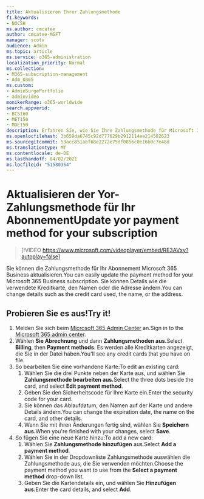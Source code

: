 ```yaml
---
title: Aktualisieren Ihrer Zahlungsmethode
f1.keywords:
- NOCSH
ms.author: cmcatee
author: cmcatee-MSFT
manager: scotv
audience: Admin
ms.topic: article
ms.service: o365-administration
localization_priority: Normal
ms.collection:
- M365-subscription-management
- Adm_O365
ms.custom:
- AdminSurgePortfolio
- adminvideo
monikerRange: o365-worldwide
search.appverid:
- BCS160
- MET150
- MOE150
description: Erfahren Sie, wie Sie Ihre Zahlungsmethode für Microsoft 365 Business aktualisieren.
ms.openlocfilehash: 3b659da6745c92d777629b2912114ee214582623
ms.sourcegitcommit: 53acc851abf68e2272e75df0856c0e16b0c7e48d
ms.translationtype: MT
ms.contentlocale: de-DE
ms.lasthandoff: 04/02/2021
ms.locfileid: "51580354"
---
```

# <a name="update-yor-payment-method-for-your-subscription"></a><span data-ttu-id="06100-103">Aktualisieren der Yor-Zahlungsmethode für Ihr Abonnement</span><span class="sxs-lookup"><span data-stu-id="06100-103">Update yor payment method for your subscription</span></span>

> [!VIDEO https://www.microsoft.com/videoplayer/embed/RE3AVxy?autoplay=false]

<span data-ttu-id="06100-104">Sie können die Zahlungsmethode für Ihr Abonnement Microsoft 365 Business aktualisieren.</span><span class="sxs-lookup"><span data-stu-id="06100-104">You can easily update the payment method for your Microsoft 365 Business subscription.</span></span> <span data-ttu-id="06100-105">Sie können Details wie die verwendete Kreditkarte, den Namen oder die Adresse ändern.</span><span class="sxs-lookup"><span data-stu-id="06100-105">You can change details such as the credit card used, the name, or the address.</span></span>

## <a name="try-it"></a><span data-ttu-id="06100-106">Probieren Sie es aus!</span><span class="sxs-lookup"><span data-stu-id="06100-106">Try it!</span></span>

1. <span data-ttu-id="06100-107">Melden Sie sich beim [Microsoft 365 Admin Center](https://admin.microsoft.com) an.</span><span class="sxs-lookup"><span data-stu-id="06100-107">Sign in to the [Microsoft 365 admin center](https://admin.microsoft.com).</span></span>
1. <span data-ttu-id="06100-108">Wählen **Sie Abrechnung** und dann **Zahlungsmethoden aus.**</span><span class="sxs-lookup"><span data-stu-id="06100-108">Select **Billing**, then **Payment methods**.</span></span> <span data-ttu-id="06100-109">Es werden alle Kreditkarten angezeigt, die Sie in der Datei haben.</span><span class="sxs-lookup"><span data-stu-id="06100-109">You'll see any credit cards that you have on file.</span></span>
1. <span data-ttu-id="06100-110">So bearbeiten Sie eine vorhandene Karte:</span><span class="sxs-lookup"><span data-stu-id="06100-110">To edit an existing card:</span></span>
    1. <span data-ttu-id="06100-111">Wählen Sie die drei Punkte neben der Karte aus, und wählen Sie **Zahlungsmethode bearbeiten aus.**</span><span class="sxs-lookup"><span data-stu-id="06100-111">Select the three dots beside the card, and select **Edit payment method**.</span></span>
    1. <span data-ttu-id="06100-112">Geben Sie den Sicherheitscode für Ihre Karte ein.</span><span class="sxs-lookup"><span data-stu-id="06100-112">Enter the security code for your card.</span></span>
    1. <span data-ttu-id="06100-113">Sie können das Ablaufdatum, den Namen auf der Karte und andere Details ändern.</span><span class="sxs-lookup"><span data-stu-id="06100-113">You can change the expiration date, the name on the card, and other details.</span></span>
    1. <span data-ttu-id="06100-114">Wenn Sie mit ihren Änderungen fertig sind, wählen Sie **Speichern aus.**</span><span class="sxs-lookup"><span data-stu-id="06100-114">When you're finished with your changes, select **Save**.</span></span>
1. <span data-ttu-id="06100-115">So fügen Sie eine neue Karte hinzu:</span><span class="sxs-lookup"><span data-stu-id="06100-115">To add a new card:</span></span>
    1. <span data-ttu-id="06100-116">Wählen Sie **Zahlungsmethode hinzufügen** aus.</span><span class="sxs-lookup"><span data-stu-id="06100-116">Select **Add a payment method**.</span></span>
    1. <span data-ttu-id="06100-117">Wählen Sie in der Dropdownliste  Zahlungsmethode auswählen die Zahlungsmethode aus, die Sie verwenden möchten.</span><span class="sxs-lookup"><span data-stu-id="06100-117">Choose the payment method you want to use from the **Select a payment method** drop-down list.</span></span>
    1. <span data-ttu-id="06100-118">Geben Sie die Kartendetails ein, und wählen Sie **Hinzufügen aus.**</span><span class="sxs-lookup"><span data-stu-id="06100-118">Enter the card details, and select **Add**.</span></span>
